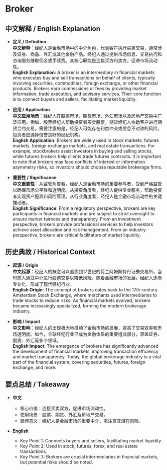 # Broker

## 中文解释 / English Explanation

* **定义 / Definition**  
  **中文解释**：经纪人是金融市场中的中介角色，代表客户执行买卖交易，通常涉及证券、商品、外汇或其他金融产品。经纪人通过提供市场信息、交易执行和咨询服务赚取佣金或手续费。其核心职能是连接买方和卖方，促进市场流动性。  
  **English Explanation**: A broker is an intermediary in financial markets who executes buy and sell transactions on behalf of clients, typically involving securities, commodities, foreign exchange, or other financial products. Brokers earn commissions or fees by providing market information, trade execution, and advisory services. Their core function is to connect buyers and sellers, facilitating market liquidity.

* **应用 / Application**  
  **中文应用场景**：经纪人在股票市场、期货市场、外汇市场以及房地产交易中广泛应用。例如，股票经纪人帮助投资者买卖股票，期货经纪人协助客户进行期货合约交易。需要注意的是，经纪人可能存在利益冲突或信息不对称的风险，投资者应选择信誉良好的经纪机构。  
  **English Application**: Brokers are widely used in stock markets, futures markets, foreign exchange markets, and real estate transactions. For example, stockbrokers assist investors in buying and selling stocks, while futures brokers help clients trade futures contracts. It is important to note that brokers may face conflicts of interest or information asymmetry risks, so investors should choose reputable brokerage firms.

* **重要性 / Significance**  
  **中文重要性**：从监管角度看，经纪人是金融市场的重要参与者，受到严格监管以确保市场公平性和透明度。从投资角度看，经纪人提供专业服务，帮助投资者实现资产配置和风险管理。从行业角度看，经纪人是金融市场流动性的关键推动者。  
  **English Significance**: From a regulatory perspective, brokers are key participants in financial markets and are subject to strict oversight to ensure market fairness and transparency. From an investment perspective, brokers provide professional services to help investors achieve asset allocation and risk management. From an industry perspective, brokers are critical facilitators of market liquidity.

## 历史典故 / Historical Context

* **起源 / Origin**  
  **中文起源**：经纪人的概念可以追溯到17世纪的荷兰阿姆斯特丹证券交易所，当时商人通过中介进行股票交易以降低风险。随着金融市场的发展，经纪人逐渐专业化，形成了现代经纪行业。  
  **English Origin**: The concept of brokers dates back to the 17th century Amsterdam Stock Exchange, where merchants used intermediaries to trade stocks to reduce risks. As financial markets evolved, brokers became increasingly specialized, forming the modern brokerage industry.

* **影响 / Impact**  
  **中文影响**：经纪人的出现极大地推动了金融市场的发展，提高了交易效率和市场透明度。如今，全球经纪行业已成为金融体系的重要组成部分，涵盖证券、期货、外汇等多个领域。  
  **English Impact**: The emergence of brokers has significantly advanced the development of financial markets, improving transaction efficiency and market transparency. Today, the global brokerage industry is a vital part of the financial system, covering securities, futures, foreign exchange, and more.

## 要点总结 / Takeaway

* **中文**  
  - 核心价值：连接买卖双方，促进市场流动性。  
  - 使用场景：股票、期货、外汇及房地产交易。  
  - 延伸意义：经纪人是金融市场的重要中介，需注意其潜在风险。  

* **English**  
  - Key Point 1: Connects buyers and sellers, facilitating market liquidity.  
  - Key Point 2: Used in stock, futures, forex, and real estate transactions.  
  - Key Point 3: Brokers are crucial intermediaries in financial markets, but potential risks should be noted.